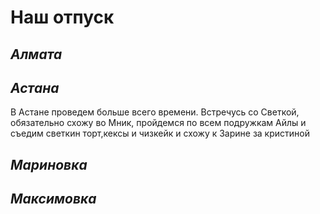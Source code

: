 # **Наш отпуск**

## *Алмата*


## *Астана*
В Астане проведем больше всего времени. Встречусь со Светкой, обязательно схожу во Мник, пройдемся по всем подружкам Айлы и съедим светкин торт,кексы и чизкейк и схожу к Зарине за кристиной


## *Мариновка*



## *Максимовка*